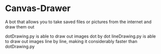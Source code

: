 # Canvas-Drawer
A bot that allows you to take saved files or pictures from the internet and draw them out

dotDrawing.py is able to draw out images dot by dot
lineDrawing.py is able to draw out images line by line, making it considerably faster than dotDrawing.py